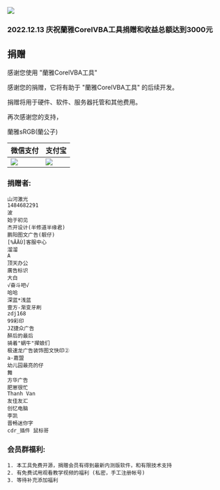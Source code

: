 ![](https://262235.xyz/usr/uploads/2022/12/3254980584.webp)
### 2022.12.13 庆祝蘭雅CorelVBA工具捐赠和收益总额达到3000元
## 捐赠
感谢您使用 "蘭雅CorelVBA工具"

感谢您的捐赠，它将有助于 "蘭雅CorelVBA工具" 的后续开发。

捐赠将用于硬件、软件、服务器托管和其他费用。

再次感谢您的支持，

蘭雅sRGB(蘭公子)


| 微信支付 | 支付宝 |
| ------- | ------- |
| ![](https://262235.xyz/donate/WXPay.png) | ![](https://262235.xyz/donate/AliPay.jpg) |

### 捐赠者:
```
山河激光
1484682291
波
始于初见
杰开设计(半修道半缘君)
鹏阳图文广告(靓仔)
[%ĀĀÙ]客服中心
溜溜
A
顶天办公
廣告标识
大白
√奋斗吧√
哈哈
深蓝*浅蓝
壹方-渐变牙刷
zdj168
99彩印
JZ捷众广告
醉后的最后
骑着"蜗牛"撵娘们
极速龙广告装饰图文快印②
a-嘉盟
幼儿园最亮的仔
舞
方华广告
肥崽很忙
Thanh Van
友佳友汇
创忆电脑
李凯
晋畅迷你字
cdr_插件 鼠标哥
```


### 会员群福利: 
```
1. 本工具免费开源，捐赠会员有得到最新内测版软件，和有限技术支持
2. 有免费试用观看教学视频的福利 (私密，手工注册帐号)
3. 等待补充添加福利
```

